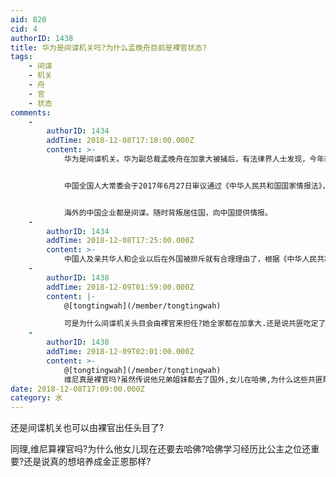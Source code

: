```yaml
---
aid: 820
cid: 4
authorID: 1438
title: 华为是间谍机关吗?为什么孟晚舟目前是裸官状态?
tags:
    - 间谍
    - 机关
    - 舟
    - 官
    - 状态
comments:
    -
        authorID: 1434
        addTime: 2018-12-08T17:18:00.000Z
        content: >-
            华为是间谍机关。华为副总裁孟晚舟在加拿大被捕后，有法律界人士发现，今年新修订的《国家情报法》，讲明国家情报机构，有权要求公民和组织在境外协助进行情报工作，国家亦有责任予以保护、营救。有舆论质疑，中国政府高调要求加拿大政府放人，间接证明孟晚舟的另一身份。


            中国全国人大常委会于2017年6月27日审议通过《中华人民共和国国家情报法》，不足一年又作了修正，今年4月27日实施。该法旨在“加强和保障国家情报工作，维护国家安全和利益”，并由中央国家安全领导机构对国家情报工作实行统一领导。其中第十条写道，国家情报工作机构根据工作需要，依法使用必要的方式、手段和渠道，在境内外开展情报工作。第十四条，国家情报工作机构可以要求有关机关、组织和公民提供必要的支持、协助和配合。


            海外的中国企业都是间谍。随时背叛居住国，向中国提供情报。
    -
        authorID: 1434
        addTime: 2018-12-08T17:25:00.000Z
        content: >-
            中国人及亲共华人和企业以后在外国被排斥就有合理理由了，根据《中华人民共和国国家情报法》，在中国境外的中国人可以帮助中国搜集情报，亲共的华人和企业会主动参与。所以，有理由怀疑中国人和亲共人士搜集情报出卖居住国，危害居住国国家安全。被抓也是合理的。中国怎么对待外国人，外国人就会怎么对你。国际社会没那么多瞎子，难道全球针对中国。中国没少在境内抓外国人。而且，外国人在中国被特别监视。
    -
        authorID: 1438
        addTime: 2018-12-09T01:59:00.000Z
        content: |-
            @[tongtingwah](/member/tongtingwah)

            可是为什么间谍机关头目会由裸官来担任?她全家都在加拿大.还是说共匪吃定了西方国家讲人权是小清新不会对间谍机关头目家人关进集中营?
    -
        authorID: 1438
        addTime: 2018-12-09T02:01:00.000Z
        content: >-
            @[tongtingwah](/member/tongtingwah)
            维尼真是裸官吗?虽然传说他兄弟姐妹都去了国外,女儿在哈佛,为什么这些共匪敢吃定美国人不会和二战一样重启集中营?
date: 2018-12-08T17:09:00.000Z
category: 水
---
```


还是间谍机关也可以由裸官出任头目了?

同理,维尼算裸官吗?为什么他女儿现在还要去哈佛?哈佛学习经历比公主之位还重要?还是说真的想培养成金正恩那样?
